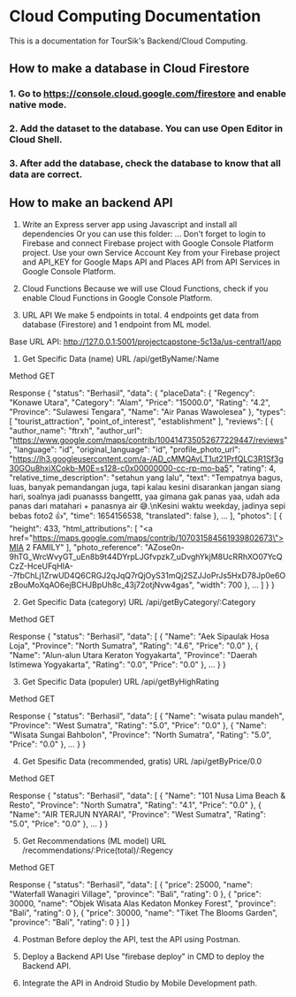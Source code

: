 # Cloud Computing Documentation
This is a documentation for TourSik's Backend/Cloud Computing.

## How to make a database in Cloud Firestore

### 1. Go to https://console.cloud.google.com/firestore and enable native mode.
### 2. Add the dataset to the database. You can use Open Editor in Cloud Shell.
### 3. After add the database, check the database to know that all data are correct.

## How to make an backend API
1. Write an Express server app using Javascript and install all dependencies
Or you can use this folder:
...
Don't forget to login to Firebase and connect Firebase project with Google Console Platform project. Use your own Service Account Key from your Firebase project and API_KEY for Google Maps API and Places API from API Services in Google Console Platform.

2. Cloud Functions
Because we will use Cloud Functions, check if you enable Cloud Functions in Google Console Platform.

3. URL API
We make 5 endpoints in total. 4 endpoints get data from database (Firestore) and 1 endpoint from ML model.

Base URL API: http://127.0.0.1:5001/projectcapstone-5c13a/us-central1/app

1. Get Specific Data (name)
URL
/api/getByName/:Name

Method
GET

Response
{
    "status": "Berhasil",
    "data": {
        "placeData": {
            "Regency": "Konawe Utara",
            "Category": "Alam",
            "Price": "15000.0",
            "Rating": "4.2",
            "Province": "Sulawesi Tengara",
            "Name": "Air Panas Wawolesea"
        },
        "types": [
            "tourist_attraction",
            "point_of_interest",
            "establishment"
        ],
        "reviews": [
            {
                "author_name": "ftrxh",
                "author_url": "https://www.google.com/maps/contrib/100414735052677229447/reviews",
                "language": "id",
                "original_language": "id",
                "profile_photo_url": "https://lh3.googleusercontent.com/a-/AD_cMMQAvLT1ut21PrfQLC3R1Sf3g30GOu8hxjXCokb-M0E=s128-c0x00000000-cc-rp-mo-ba5",
                "rating": 4,
                "relative_time_description": "setahun yang lalu",
                "text": "Tempatnya bagus, luas, banyak pemandangan juga, tapi kalau kesini disarankan jangan siang hari, soalnya jadi puanasss bangettt, yaa gimana gak panas yaa, udah ada panas dari matahari + panasnya air 😅.\nKesini waktu weekday, jadinya sepi bebas foto2 👍",
                "time": 1654156538,
                "translated": false
            },
            ...
        ],
        "photos": [
            {
                "height": 433,
                "html_attributions": [
                    "<a href=\"https://maps.google.com/maps/contrib/107031584561939802673\">MIA 2 FAMILY</a>"
                ],
                "photo_reference": "AZose0n-9hTG_WrcWvyGT_uEn8b9t44DYrpLJGfvpzk7_uDvghYkjM8UcRRhXO07YcQCzZ-HceUFqHIA--7fbChLj1ZrwUD4Q6CRGJ2qJqQ7rQjOyS31mQj2SZJJoPrJs5HxD78Jp0e6OzBouMoXqAO6ejBCHJBpUh8c_43j72otjNvw4gas",
                "width": 700
            },
            ...
        ]
    }
}

2. Get Specific Data (category)
URL
/api/getByCategory/:Category

Method
GET

Response
{
    "status": "Berhasil",
    "data": [
        {
            "Name": "Aek Sipaulak Hosa Loja",
            "Province": "North Sumatra",
            "Rating": "4.6",
            "Price": "0.0"
        },
        {
            "Name": "Alun-alun Utara Keraton Yogyakarta",
            "Province": "Daerah Istimewa Yogyakarta",
            "Rating": "0.0",
            "Price": "0.0"
        }, 
        ...
    }
}

3. Get Specific Data (populer)
URL
/api/getByHighRating

Method
GET

Response
{
    "status": "Berhasil",
    "data": [
        {
            "Name": "wisata pulau mandeh",
            "Province": "West Sumatra",
            "Rating": "5.0",
            "Price": "0.0"
        },
        {
            "Name": "Wisata Sungai Bahbolon",
            "Province": "North Sumatra",
            "Rating": "5.0",
            "Price": "0.0"
        },
        ...
    }
}

4. Get Spesific Data (recommended, gratis)
URL
/api/getByPrice/0.0

Method
GET

Response
{
    "status": "Berhasil",
    "data": [
        {
            "Name": "101 Nusa Lima Beach & Resto",
            "Province": "North Sumatra",
            "Rating": "4.1",
            "Price": "0.0"
        },
        {
            "Name": "AIR TERJUN NYARAI",
            "Province": "West Sumatra",
            "Rating": "5.0",
            "Price": "0.0"
        },
        ...
     }
}

5. Get Recommendations (ML model)
URL
/recommendations/:Price(total)/:Regency

Method
GET

Response
{
    "status": "Berhasil",
    "data": [
        {
            "price": 25000,
            "name": "Waterfall Wanagiri Village",
            "province": "Bali",
            "rating": 0
        },
        {
            "price": 30000,
            "name": "Objek Wisata Alas Kedaton Monkey Forest",
            "province": "Bali",
            "rating": 0
        },
        {
            "price": 30000,
            "name": "Tiket The Blooms Garden",
            "province": "Bali",
            "rating": 0
        }
    ]
}

4. Postman
Before deploy the API, test the API using Postman.

5. Deploy a Backend API
Use "firebase deploy" in CMD to deploy the Backend API.

6. Integrate the API in Android Studio by Mobile Development path.
